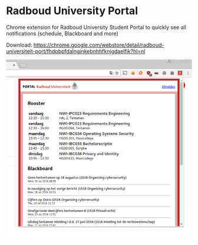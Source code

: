# Radboud University Portal
Chrome extension for Radboud University Student Portal to quickly see all notifications (schedule, Blackboard and more)

Download: https://chrome.google.com/webstore/detail/radboud-universiteit-port/fhdpbpfdalngjnkebnhhfknjgdaelfik?hl=nl

![Screenshot](https://github.com/hetisthijs/portalru/blob/master/release/screenshot.png?raw=true)
